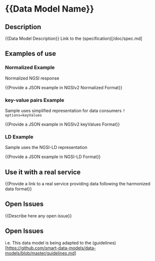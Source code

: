 # {{Data Model Name}}

## Description

{{Data Model Description}}
Link to the (specification)[/doc/spec.md]

## Examples of use

### Normalized Example

Normalized NGSI response

{{Provide a JSON example in NGSIv2 Normalized Format}}

### key-value pairs Example

Sample uses simplified representation for data consumers `?options=keyValues`

{{Provide a JSON example in NGSIv2 keyValues Format}}

### LD Example

Sample uses the NGSI-LD representation

{{Provide a JSON example in NGSI-LD Format}}

## Use it with a real service

{{Provide a link to a real service providing data following the harmonized data format}}

## Open Issues

{{Describe here any open issue}}
## Open Issues

i.e. This data model is being adapted to the (guidelines)[https://github.com/smart-data-models/data-models/blob/master/guidelines.md]

